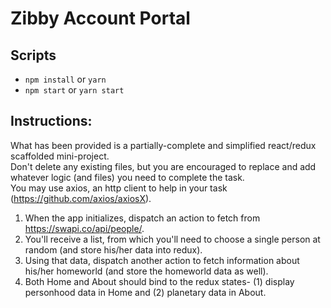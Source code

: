 # Zibby Account Portal

## Scripts
- `npm install` or `yarn`
- `npm start` or `yarn start`


## Instructions:
What has been provided is a partially-complete and simplified react/redux scaffolded mini-project. <br>
Don't delete any existing files, but you are encouraged to replace and add whatever logic (and files) you need to complete the task. <br>
You may use axios, an http client to help in your task (https://github.com/axios/axiosX).

1. When the app initializes, dispatch an action to fetch from https://swapi.co/api/people/.
2. You'll receive a list, from which you'll need to choose a single person at random (and store his/her data into redux).
3. Using that data, dispatch another action to fetch information about his/her homeworld (and store the homeworld data as well).
4. Both Home and About should bind to the redux states- (1) display personhood data in Home and (2) planetary data in About.